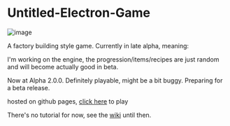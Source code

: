 # Untitled-Electron-Game
![image](https://user-images.githubusercontent.com/71201189/150666276-038b9a4e-a46a-4acc-9467-605ae9e91bf7.png)

A factory building style game. Currently in late alpha, meaning:

I'm working on the engine, the progression/items/recipes are just random and will become actually good in beta.

Now at Alpha 2.0.0. Definitely playable, might be a bit buggy. Preparing for a beta release.

hosted on github pages, [click here](https://balam314.github.io/Untitled-Electron-Game/) to play

There's no tutorial for now, see the [wiki](https://github.com/BalaM314/Untitled-Electron-Game/wiki) until then.


